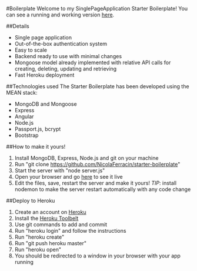 #Boilerplate
Welcome to my SinglePageApplication Starter Boilerplate! You can see a running and working version [here](https://aqueous-fjord-9757.herokuapp.com/).

##Details
- Single page application
- Out-of-the-box authentication system
- Easy to scale
- Backend ready to use with minimal changes
- Mongoose model already implemented with relative API calls for creating, deleting, updating and retrieving
- Fast Heroku deployment

##Technologies used
The Starter Boilerplate has been developed using the MEAN stack:
- MongoDB and Mongoose
- Express
- Angular
- Node.js
- Passport.js, bcrypt
- Bootstrap

##How to make it yours!
1. Install MongoDB, Express, Node.js and git on your machine
2. Run "git clone https://github.com/NicolaFerracin/starter-boilerplate"
3. Start the server with "node server.js"
4. Open your browser and go [here](http://localhost:8080) to see it live
5. Edit the files, save, restart the server and make it yours!
 *TIP*: install nodemon to make the server restart automatically with any code change

##Deploy to Heroku
1. Create an account on [Heroku](https://signup.heroku.com/login)
2. Install the [Heroku Toolbelt](https://toolbelt.heroku.com/)
3. Use git commands to add and commit
4. Run "heroku login" and follow the instructions
5. Run "heroku create"
6. Run "git push heroku master"
7. Run "heroku open"
8. You should be redirected to a window in your browser with your app running
